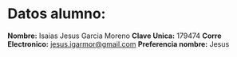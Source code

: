 # Datos alumno:
**Nombre:** Isaias Jesus Garcia Moreno
**Clave Unica:** 179474
**Corre Electronico:** jesus.igarmor@gmail.com
**Preferencia nombre:** Jesus
